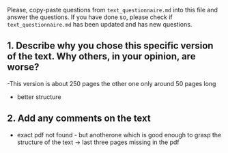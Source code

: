 

Please, copy-paste questions from `text_questionnaire.md` into this file and answer the questions.
If you have done so, please check if `text_questionnaire.md` has been updated and has new questions.

## 1. Describe why you chose this specific version of the text. Why others, in your opinion, are worse?

-This version is about 250 pages the other one only around 50 pages long 
- better structure

## 2. Add any comments on the text

- exact pdf not found - but anotherone which is good enough to grasp the structure of the text -> last three pages missing in the pdf